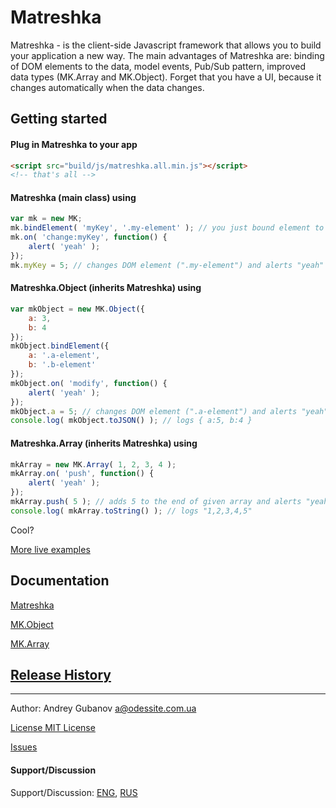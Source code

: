 # Matreshka
Matreshka - is the client-side Javascript framework that allows you to build your application a new way. The main advantages of Matreshka are: binding of DOM elements to the data, model events, Pub/Sub pattern, improved data types (MK.Array and MK.Object). Forget that you have a UI, because it changes automatically when the data changes.

## Getting started
#### Plug in Matreshka to your app
```html
<script src="build/js/matreshka.all.min.js"></script>
<!-- that's all -->
```

#### Matreshka (main class) using
```js
var mk = new MK;
mk.bindElement( 'myKey', '.my-element' ); // you just bound element to your key "myKey"
mk.on( 'change:myKey', function() {
	alert( 'yeah' );
});
mk.myKey = 5; // changes DOM element (".my-element") and alerts "yeah"
```

#### Matreshka.Object (inherits Matreshka) using
```js
var mkObject = new MK.Object({
	a: 3,
	b: 4
});
mkObject.bindElement({
	a: '.a-element',
	b: '.b-element'
});
mkObject.on( 'modify', function() {
	alert( 'yeah' );
});
mkObject.a = 5; // changes DOM element (".a-element") and alerts "yeah"
console.log( mkObject.toJSON() ); // logs { a:5, b:4 }
```

#### Matreshka.Array (inherits Matreshka) using
```js
mkArray = new MK.Array( 1, 2, 3, 4 );
mkArray.on( 'push', function() {
	alert( 'yeah' );
});
mkArray.push( 5 ); // adds 5 to the end of given array and alerts "yeah"
console.log( mkArray.toString() ); // logs "1,2,3,4,5"
```

Cool?

[More live examples](http://finom.github.io/matreshka/examples/)

## Documentation
[Matreshka](http://finom.github.io/matreshka/docs/Matreshka.html)

[MK.Object](http://finom.github.io/matreshka/docs/Matreshka.Object.html)

[MK.Array](http://finom.github.io/matreshka/docs/Matreshka.Array.html)

## [Release History](https://github.com/finom/matreshka/releases)

------------------------------------

Author: Andrey Gubanov <a@odessite.com.ua>

[License MIT License](https://raw.github.com/finom/matreshka/master/LICENSE)

[Issues](https://github.com/finom/matreshka/issues)

#### Support/Discussion
Support/Discussion: [ENG](https://groups.google.com/forum/#!forum/matreshkajs), [RUS](https://groups.google.com/forum/#!forum/matreshkajs-rus)





